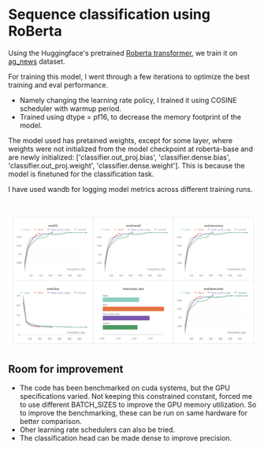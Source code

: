 # Sequence classification using RoBerta

Using the Huggingface's pretrained [Roberta transformer](https://huggingface.co/docs/transformers/model_doc/roberta#transformers.RobertaForSequenceClassification), we train it on [ag_news](https://huggingface.co/datasets/ag_news) dataset.

For training this model, I went through a few iterations to optimize the best training and eval performance.
- Namely changing the learning rate policy, I trained it using COSINE scheduler with warmup period.
- Trained using dtype = pf16, to decrease the memory footprint of the model.


The model used has pretained weights, except for some layer, where weights were not initialized from the model checkpoint at roberta-base and are newly initialized: ['classifier.out_proj.bias', 'classifier.dense.bias', 'classifier.out_proj.weight', 'classifier.dense.weight']. This is because the model is finetuned for the classification task.

I have used wandb for logging model metrics across different training runs.

<br>

![alt-text](https://github.com/shashvatshah9/roberta_text_classification/blob/main/roberta%20train%20metrics.png)


## Room for improvement
- The code has been benchmarked on cuda systems, but the GPU specifications varied. Not keeping this constrained constant, forced me to use different BATCH_SIZES to improve the GPU memory utilization. So to improve the benchmarking, these can be run on same hardware for better comparison.
- Oher learning rate schedulers can also be tried.
- The classification head can be made dense to improve precision.
